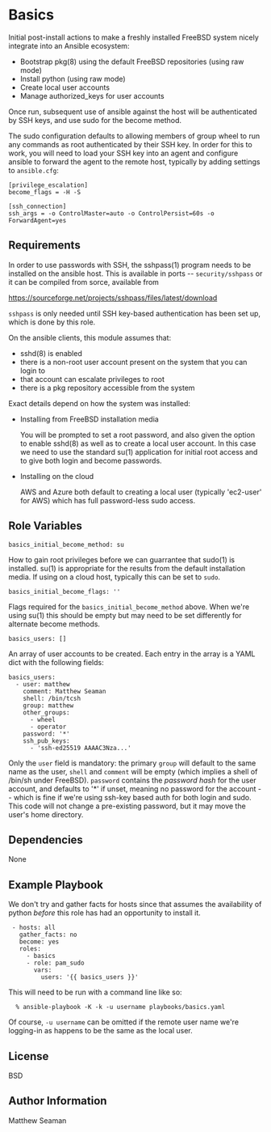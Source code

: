 Basics
======

Initial post-install actions to make a freshly installed FreeBSD
system nicely integrate into an Ansible ecosystem:

  - Bootstrap pkg(8) using the default FreeBSD repositories (using raw mode)
  - Install python (using raw mode)
  - Create local user accounts
  - Manage authorized_keys for user accounts

Once run, subsequent use of ansible against the host will be
authenticated by SSH keys, and use sudo for the become method.

The sudo configuration defaults to allowing members of group wheel to
run any commands as root authenticated by their SSH key.  In order for
this to work, you will need to load your SSH key into an agent and
configure ansible to forward the agent to the remote host, typically
by adding settings to `ansible.cfg`:

```
[privilege_escalation]
become_flags = -H -S

[ssh_connection]
ssh_args = -o ControlMaster=auto -o ControlPersist=60s -o ForwardAgent=yes

```

Requirements
------------

In order to use passwords with SSH, the sshpass(1) program needs to be
installed on the ansible host.  This is available in ports --
`security/sshpass` or it can be compiled from sorce, available from

  https://sourceforge.net/projects/sshpass/files/latest/download

`sshpass` is only needed until SSH key-based authentication has been set
up, which is done by this role.

On the ansible clients, this module assumes that:

  * sshd(8) is enabled
  * there is a non-root user account present on the system that you can login
    to
  * that account can escalate privileges to root
  * there is a pkg repository accessible from the system

Exact details depend on how the system was installed:

  * Installing from FreeBSD installation media

    You will be prompted to set a root password, and also given the
    option to enable sshd(8) as well as to create a local user
    account.  In this case we need to use the standard su(1)
    application for initial root access and to give both login and
    become passwords.

  * Installing on the cloud

    AWS and Azure both default to creating a local user (typically
    'ec2-user' for AWS) which has full password-less sudo access.

Role Variables
--------------

```
basics_initial_become_method: su
```

How to gain root privileges before we can guarrantee that sudo(1) is
installed.  su(1) is appropriate for the results from the default
installation media.  If using on a cloud host, typically this can be
set to `sudo`.

```
basics_initial_become_flags: ''
```

Flags required for the `basics_initial_become_method` above.  When
we're using su(1) this should be empty but may need to be set
differently for alternate become methods.

```
basics_users: []
```

An array of user accounts to be created.  Each entry in the array is a
YAML dict with the following fields:

```
basics_users:
  - user: matthew
    comment: Matthew Seaman
    shell: /bin/tcsh
    group: matthew
    other_groups:
      - wheel
      - operator
    password: '*'
    ssh_pub_keys:
      - 'ssh-ed25519 AAAAC3Nza...'
```

Only the `user` field is mandatory: the primary `group` will default
to the same name as the user, `shell` and `comment` will be empty
(which implies a shell of /bin/sh under FreeBSD).  `password` contains
the _password_ _hash_ for the user account, and defaults to '*' if
unset, meaning no password for the account -- which is fine if we're
using ssh-key based auth for both login and sudo.  This code will not
change a pre-existing password, but it may move the user's home
directory.

Dependencies
------------

None

Example Playbook
----------------

We don't try and gather facts for hosts since that assumes the
availability of python _before_ this role has had an opportunity to
install it.

```
 - hosts: all
   gather_facts: no
   become: yes
   roles:
     - basics
     - role: pam_sudo
       vars: 
         users: '{{ basics_users }}'
```

This will need to be run with a command line like so:
```
  % ansible-playbook -K -k -u username playbooks/basics.yaml 
```

Of course, `-u username` can be omitted if the remote user name we're
logging-in as happens to be the same as the local user.

License
-------

BSD

Author Information
------------------

Matthew Seaman
